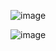 ![image](https://github.com/Chiippss/HTML-Cat-Photo-App/assets/163165280/01c1be89-31e2-4883-9c96-96cd93425be2)

![image](https://github.com/Chiippss/HTML-Cat-Photo-App/assets/163165280/14725e70-c544-4c49-bbc4-59e11d81cf45)
